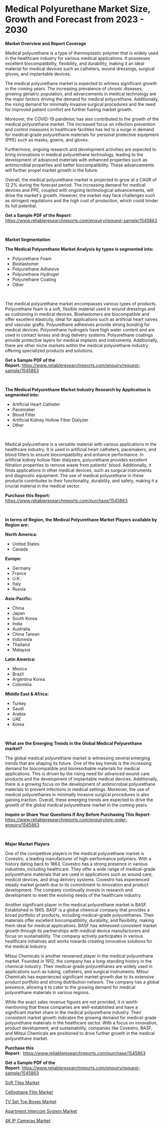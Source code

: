 <p><h1>Medical Polyurethane Market Size, Growth and Forecast from 2023 - 2030</h1></p><p><strong>Market Overview and Report Coverage</strong></p>
<p><p>Medical polyurethane is a type of thermoplastic polymer that is widely used in the healthcare industry for various medical applications. It possesses excellent biocompatibility, flexibility, and durability, making it an ideal material for medical devices such as catheters, wound dressings, surgical gloves, and implantable devices.</p><p>The medical polyurethane market is expected to witness significant growth in the coming years. The increasing prevalence of chronic diseases, growing geriatric population, and advancements in medical technology are the major factors driving the demand for medical polyurethane. Additionally, the rising demand for minimally invasive surgical procedures and the need for improved patient comfort are further fueling market growth.</p><p>Moreover, the COVID-19 pandemic has also contributed to the growth of the medical polyurethane market. The increased focus on infection prevention and control measures in healthcare facilities has led to a surge in demand for medical-grade polyurethane materials for personal protective equipment (PPE) such as masks, gowns, and gloves.</p><p>Furthermore, ongoing research and development activities are expected to bring innovations in medical polyurethane technology, leading to the development of advanced materials with enhanced properties such as antimicrobial properties and better biocompatibility. These advancements will further propel market growth in the future.</p><p>Overall, the medical polyurethane market is projected to grow at a CAGR of 12.2% during the forecast period. The increasing demand for medical devices and PPE, coupled with ongoing technological advancements, will drive the market's growth. However, the market may face challenges such as stringent regulations and the high cost of production, which could hinder its full potential.</p></p>
<p><strong>Get a Sample PDF of the Report:</strong> <a href="https://www.reliableresearchreports.com/enquiry/request-sample/1545863">https://www.reliableresearchreports.com/enquiry/request-sample/1545863</a></p>
<p>&nbsp;</p>
<p><strong>Market Segmentation</strong></p>
<p><strong>The Medical Polyurethane Market Analysis by types is segmented into:</strong></p>
<p><ul><li>Polyurethane Foam</li><li>Bioelastomer</li><li>Polyurethane Adhesive</li><li>Polyurethane Hydrogel</li><li>Polyurethane Coating</li><li>Other</li></ul></p>
<p>&nbsp;</p>
<p><p>The medical polyurethane market encompasses various types of products. Polyurethane foam is a soft, flexible material used in wound dressings and as cushioning in medical devices. Bioelastomers are biocompatible and offer excellent elasticity, ideal for applications such as artificial heart valves and vascular grafts. Polyurethane adhesives provide strong bonding for medical devices. Polyurethane hydrogels have high water content and are used in contact lenses and drug delivery systems. Polyurethane coatings provide protective layers for medical implants and instruments. Additionally, there are other niche markets within the medical polyurethane industry offering specialized products and solutions.</p></p>
<p><strong>Get a Sample PDF of the Report:</strong>&nbsp;<a href="https://www.reliableresearchreports.com/enquiry/request-sample/1545863">https://www.reliableresearchreports.com/enquiry/request-sample/1545863</a></p>
<p>&nbsp;</p>
<p><strong>The Medical Polyurethane Market Industry Research by Application is segmented into:</strong></p>
<p><ul><li>Artificial Heart Catheter</li><li>Pacemaker</li><li>Blood Filter</li><li>Artificial Kidney Hollow Fiber Dialyzer</li><li>Other</li></ul></p>
<p>&nbsp;</p>
<p><p>Medical polyurethane is a versatile material with various applications in the healthcare industry. It is used in artificial heart catheters, pacemakers, and blood filters to ensure biocompatibility and enhance performance. In artificial kidney hollow fiber dialyzers, polyurethane provides excellent filtration properties to remove waste from patients' blood. Additionally, it finds applications in other medical devices, such as surgical instruments and diagnostic equipment. The use of medical polyurethane in these products contributes to their functionality, durability, and safety, making it a crucial material in the medical sector.</p></p>
<p><strong>Purchase this Report:</strong>&nbsp; <a href="https://www.reliableresearchreports.com/purchase/1545863">https://www.reliableresearchreports.com/purchase/1545863</a></p>
<p>&nbsp;</p>
<p><strong>In terms of Region, the Medical Polyurethane Market Players available by Region are:</strong></p>
<p>
    <p> <strong> North America: </strong>
        <ul>
            <li>United States</li>
            <li>Canada</li>
        </ul>
        </p> 
    <p> <strong> Europe: </strong>
        <ul>
            <li>Germany</li>
            <li>France</li>
            <li>U.K.</li>
            <li>Italy</li>
            <li>Russia</li>
        </ul>
        </p> 
    <p> <strong> Asia-Pacific: </strong>
        <ul>
            <li>China</li>
            <li>Japan</li>
            <li>South Korea</li>
            <li>India</li>
            <li>Australia</li>
            <li>China Taiwan</li>
            <li>Indonesia</li>
            <li>Thailand</li>
            <li>Malaysia</li>
        </ul>
        </p> 
    <p> <strong> Latin America: </strong>
        <ul>
            <li>Mexico</li>
            <li>Brazil</li>
            <li>Argentina Korea</li>
            <li>Colombia</li>
        </ul>
        </p> 
    <p> <strong> Middle East & Africa: </strong>
        <ul>
            <li>Turkey</li>
            <li>Saudi</li>
            <li>Arabia</li>
            <li>UAE</li>
            <li>Korea</li>
        </ul>
    </p>
    </p>
<p>&nbsp;</p>
<p><strong>What are the Emerging Trends in the Global Medical Polyurethane market?</strong></p>
<p><p>The global medical polyurethane market is witnessing several emerging trends that are shaping its future. One of the key trends is the increasing demand for biocompatible and bioresorbable materials for medical applications. This is driven by the rising need for advanced wound care products and the development of implantable medical devices. Additionally, there is a growing focus on the development of antimicrobial polyurethane materials to prevent infections in medical settings. Moreover, the use of medical polyurethanes in minimally invasive surgical procedures is also gaining traction. Overall, these emerging trends are expected to drive the growth of the global medical polyurethane market in the coming years.</p></p>
<p><strong>Inquire or Share Your Questions If Any Before Purchasing This Report</strong>- <a href="https://www.reliableresearchreports.com/enquiry/pre-order-enquiry/1545863">https://www.reliableresearchreports.com/enquiry/pre-order-enquiry/1545863</a></p>
<p>&nbsp;</p>
<p><strong>Major Market Players</strong></p>
<p><p>One of the competitive players in the medical polyurethane market is Covestro, a leading manufacturer of high-performance polymers. With a history dating back to 1863, Covestro has a strong presence in various industries, including healthcare. They offer a wide range of medical-grade polyurethane materials that are used in applications such as wound care, medical devices, and drug delivery systems. Covestro has experienced steady market growth due to its commitment to innovation and product development. The company continually invests in research and development to meet the evolving needs of the healthcare industry.</p><p>Another significant player in the medical polyurethane market is BASF. Established in 1865, BASF is a global chemical company that provides a broad portfolio of products, including medical-grade polyurethanes. Their materials offer excellent biocompatibility, durability, and flexibility, making them ideal for medical applications. BASF has witnessed consistent market growth through its partnerships with medical device manufacturers and focus on sustainability. The company actively participates in various healthcare initiatives and works towards creating innovative solutions for the medical industry.</p><p>Mitsui Chemicals is another renowned player in the medical polyurethane market. Founded in 1912, the company has a long-standing history in the chemical industry. Their medical-grade polyurethanes are widely used in applications such as tubing, catheters, and surgical instruments. Mitsui Chemicals has experienced significant market growth due to its extensive product portfolio and strong distribution network. The company has a global presence, allowing it to cater to the growing demand for medical polyurethane materials in various regions.</p><p>While the exact sales revenue figures are not provided, it is worth mentioning that these companies are well-established and have a significant market share in the medical polyurethane industry. Their consistent market growth indicates the growing demand for medical-grade polyurethane materials in the healthcare sector. With a focus on innovation, product development, and sustainability, companies like Covestro, BASF, and Mitsui Chemicals are positioned to drive further growth in the medical polyurethane market.</p></p>
<p><strong>Purchase this Report:</strong>&nbsp;&nbsp;<a href="https://www.reliableresearchreports.com/purchase/1545863">https://www.reliableresearchreports.com/purchase/1545863</a></p>
<p></p>
<p><strong>Get a Sample PDF of the Report:</strong>&nbsp;<a href="https://www.reliableresearchreports.com/enquiry/request-sample/1545863">https://www.reliableresearchreports.com/enquiry/request-sample/1545863</a></p>
<p><p><a href="https://github.com/Chiragrp24/Market-Research-Report-List-1/blob/main/soft-tiles-market.md">Soft Tiles Market</a></p><p><a href="https://github.com/YashRP12/Market-Research-Report-List-1/blob/main/cellophane-film-market.md">Cellophane Film Market</a></p><p><a href="https://medium.com/@carolclarkson766/decoding-tv-set-top-boxes-market-metrics-market-share-trends-and-growth-patterns-775fafdf0e09">TV Set Top Boxes Market</a></p><p><a href="https://medium.com/@bernadetteball666/apartment-intercom-system-market-analysis-and-sze-forecasted-for-period-from-2023-to-2030-61edf279342a">Apartment Intercom System Market</a></p><p><a href="https://medium.com/@gabriellemcgrath66/4k-ip-cameras-market-the-key-to-successful-business-strategy-forecast-till-2030-8e2d2b39286e">4K IP Cameras Market</a></p></p>